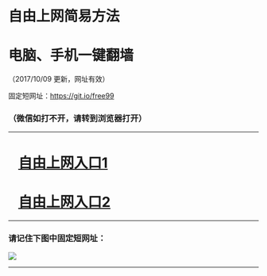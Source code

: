 ﻿# 自由上网简易方法

# 电脑、手机一键翻墙

（2017/10/09 更新，网址有效）

固定短网址：https://git.io/free99

### （微信如打不开，请转到浏览器打开）


***





# &nbsp;&nbsp; <a href="http://ft3154810616.fwq-tz-1001.info/fwqtz01.html?t=100900115870 " target="_blank">自由上网入口1</a>
# &nbsp;&nbsp; <a href="http://ft3215212130.fwq-tz-1002.info/fwqtz02.html?t=100900121238 " target="_blank">自由上网入口2</a>
***

### 请记住下图中固定短网址：

<img src="https://s3-us-west-2.amazonaws.com/fwq-1001/yjfq-20170905okok.png" /> 


***

